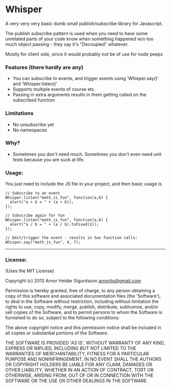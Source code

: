 # Whisper

A very very very basic dumb small publish/subscribe library for Javascript.

The publish subscribe pattern is used when you need to have some unrelated parts of your code
know when something happened w/o too much object passing - they say it's "Decoupled" whatever.

Mostly for client side, since it would probably not be of use for node peeps

### Features (there hardly are any)
- You can subscribe to events, and trigger events using ‘Whisper.say()‘ and ‘Whisper.listen()‘
- Supports multiple events of course etc.
- Passing in extra arguments results in them getting called on the subscribed function

### Limitations
- No unsubscribe yet
- No namespaces

### Why?
- Sometimes you don't need much. Sometimes you don't even need unit tests because you are
  suck at life.

### Usage:
You just need to include the JS file in your project, and then basic usage is

    // Subscribe to an event
    Whisper.listen("math_is_fun", function(a,b) {
      alert("a + b = " + (a + b));
    });

    // Subscribe again for fun
    Whisper.listen("math_is_fun", function(a,b) {
      alert("a / b = " + (a / b).toFixed(2));
    });

    // Emit/trigger the event - results in two function calls:
    Whisper.say("math_is_fun", 4, 7);

---

### License:

(Uses the MIT License)

Copyright (c) 2013 Arnor Heidar Sigurdsson <arnorhs@gmail.com>

Permission is hereby granted, free of charge, to any person obtaining a
copy of this software and associated documentation files (the 'Software'), to
deal in the Software without restriction, including without limitation the rights
to use, copy, modify, merge, publish, distribute, sublicense, and/or sell copies
of the Software, and to permit persons to whom the Software is furnished to do
so, subject to the following conditions:

The above copyright notice and this permission notice shall be included in all
copies or substantial portions of the Software.

THE SOFTWARE IS PROVIDED 'AS IS', WITHOUT WARRANTY OF ANY KIND, EXPRESS OR
IMPLIED, INCLUDING BUT NOT LIMITED TO THE WARRANTIES OF MERCHANTABILITY, FITNESS
FOR A PARTICULAR PURPOSE AND NONINFRINGEMENT. IN NO EVENT SHALL THE AUTHORS OR
COPYRIGHT HOLDERS BE LIABLE FOR ANY CLAIM, DAMAGES OR OTHER LIABILITY, WHETHER
IN AN ACTION OF CONTRACT, TORT OR OTHERWISE, ARISING FROM, OUT OF OR IN
CONNECTION WITH THE SOFTWARE OR THE USE OR OTHER DEALINGS IN THE SOFTWARE.


